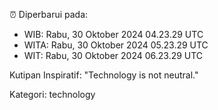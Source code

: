 ⏰ Diperbarui pada:
- WIB: Rabu, 30 Oktober 2024 04.23.29 UTC
- WITA: Rabu, 30 Oktober 2024 05.23.29 UTC
- WIT: Rabu, 30 Oktober 2024 06.23.29 UTC

Kutipan Inspiratif:
"Technology is not neutral."


Kategori: technology

